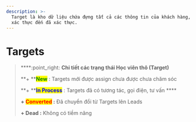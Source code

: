 ```yaml
---
description: >-
  Target là kho dữ liệu chứa đựng tất cả các thông tin của khách hàng, từ chưa
  xác thực đến đã xác thực.
---
```


# Targets

> ****:point\_right: **Chi tiết các trạng thái Học viên thô (Target)**
>
> **+ **<mark style="color:green;">**New**</mark> : Targets mới được assign chưa được chưa chăm sóc&#x20;
>
> **+ **<mark style="color:blue;">**In Process**</mark> <mark style="color:blue;"></mark><mark style="color:blue;"></mark> : Targets đã có tương tác, gọi điện, tư vấn ****&#x20;
>
> **+ **<mark style="color:red;">**Converted**</mark>** :** Đã chuyển đổi từ Targets lên Leads
>
> **+ Dead :** Không có tiềm năng

##
